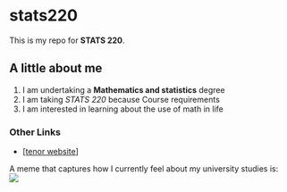 # stats220
This is my repo for **STATS 220**.

## A little about me
1. I am undertaking a **Mathematics and statistics** degree
2. I am taking *STATS 220* because Course requirements
3. I am interested in learning about the use of math in life


### Other Links
- [[tenor website](https://tenor.com/zh-CN/)]

A meme that captures how I currently feel about my university studies is:  
![](https://tenor.com/gbN9wEfVbsD.gif)

